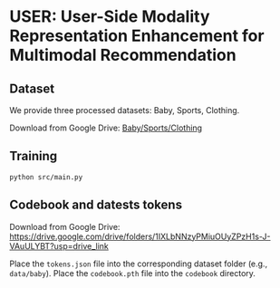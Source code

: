 # USER: User-Side Modality Representation Enhancement for Multimodal Recommendation


## Dataset

We provide three processed datasets: Baby, Sports, Clothing.

Download from Google Drive: [Baby/Sports/Clothing](https://drive.google.com/drive/folders/1_j7du9KX30S9PwX8jmHlTmhxOof5WTnS?role=writer)

## Training
  ```
  python src/main.py
  ```

## Codebook and datests tokens
Download from Google Drive: https://drive.google.com/drive/folders/1IXLbNNzyPMiuOUyZPzH1s-J-VAuULYBT?usp=drive_link

Place the `tokens.json` file into the corresponding dataset folder (e.g., `data/baby`).
Place the `codebook.pth` file into the `codebook` directory.



